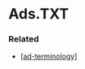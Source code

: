 # Ads.TXT

### Related

- [[ad-terminology]]

[//begin]: # "Autogenerated link references for markdown compatibility"
[ad-terminology]: ../ad-terminology "Ad Terminology"
[//end]: # "Autogenerated link references"
